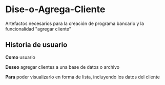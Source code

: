 # Dise-o-Agrega-Cliente
Artefactos necesarios para la creación de programa bancario y la funcionalidad "agregar cliente"

<h2>Historia de usuario</h2>

**Como** usuario

**Deseo** agregar clientes a una base de datos o archivo 

**Para** poder visualizarlo en forma de lista, incluyendo los datos del cliente
